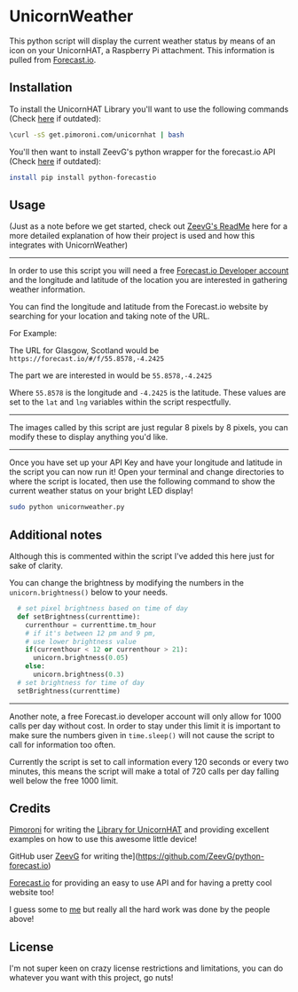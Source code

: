 UnicornWeather
=============
This python script will display the current weather status by means of an icon on your UnicornHAT, a Raspberry Pi attachment. This information is pulled from [Forecast.io](https://forecast.io/).

Installation
-------
To install the UnicornHAT Library you'll want to use the following commands (Check [here](https://github.com/pimoroni/unicorn-hat) if outdated):

```bash
\curl -sS get.pimoroni.com/unicornhat | bash
```
You'll then want to install ZeevG's python wrapper for the forecast.io API (Check [here](https://github.com/ZeevG/python-forecast.io) if outdated):

````bash
install pip install python-forecastio
````


Usage
-------
(Just as a note before we get started, check out [ZeevG's ReadMe](https://github.com/ZeevG/python-forecast.io) here for a more detailed explanation of how their project is used and how this integrates with UnicornWeather)

---

In order to use this script you will need a free [Forecast.io Developer account](https://developer.forecast.io/) and the longitude and latitude of the location you are interested in gathering weather information.

You can find the longitude and latitude from the Forecast.io website by searching for your location and taking note of the URL.

For Example:

The URL for Glasgow, Scotland would be `https://forecast.io/#/f/55.8578,-4.2425`

The part we are interested in would be `55.8578,-4.2425`

Where `55.8578` is the longitude and `-4.2425` is the latitude. These values are set to the `lat` and `lng` variables within the script respectfully.


---

The images called by this script are just regular 8 pixels by 8 pixels, you can modify these to display anything you'd like. 


---

Once you have set up your API Key and have your longitude and latitude in the script you can now run it! Open your terminal and change directories to where the script is located, then use the following command to show the current weather status on your bright LED display!
````bash
sudo python unicornweather.py
````


Additional notes
-------
Although this is commented within the script I've added this here just for sake of clarity.

You can change the brightness by modifying the numbers in the `unicorn.brightness()` below to your needs.

````python
  # set pixel brightness based on time of day
  def setBrightness(currenttime):
    currenthour = currenttime.tm_hour
    # if it's between 12 pm and 9 pm,
    # use lower brightness value
    if(currenthour < 12 or currenthour > 21):
      unicorn.brightness(0.05)
    else:
      unicorn.brightness(0.3)
  # set brightness for time of day
  setBrightness(currenttime)
````

---

Another note, a free Forecast.io developer account will only allow for 1000 calls per day without cost. In order to stay under this limit it is important to make sure the numbers given in `time.sleep()` will not cause the script to call for information too often.

Currently the script is set to call information every 120 seconds or every two minutes, this means the script will make a total of 720 calls per day falling well below the free 1000 limit.

Credits
-------
[Pimoroni](https://pimoroni.com/) for writing the [Library for UnicornHAT](https://github.com/pimoroni/unicorn-hat) and providing excellent examples on how to use this awesome little device!

GitHub user [ZeevG](https://github.com/ZeevG/) for writing the](https://github.com/ZeevG/python-forecast.io)

[Forecast.io](http://forecast.io) for providing an easy to use API and for having a pretty cool website too! 

I guess some to [me](https://github.com/Craio/) but really all the hard work was done by the people above!

License
-------
I'm not super keen on crazy license restrictions and limitations, you can do whatever you want with this project, go nuts!